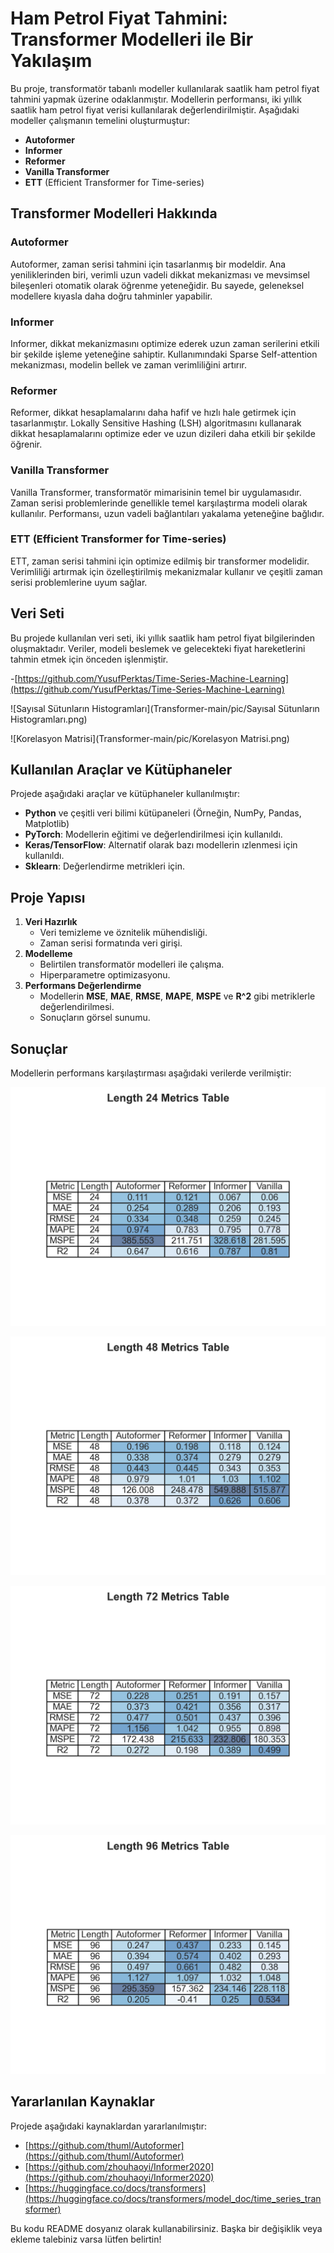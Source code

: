 # Ham Petrol Fiyat Tahmini: Transformer Modelleri ile Bir Yakılaşım

Bu proje, transformatör tabanlı modeller kullanılarak saatlik ham petrol fiyat tahmini yapmak üzerine odaklanmıştır. Modellerin performansı, iki yıllık saatlik ham petrol fiyat verisi kullanılarak değerlendirilmiştir. Aşağıdaki modeller çalışmanın temelini oluşturmuştur:

- **Autoformer**
- **Informer**
- **Reformer**
- **Vanilla Transformer**
- **ETT** (Efficient Transformer for Time-series)

## Transformer Modelleri Hakkında

### Autoformer
Autoformer, zaman serisi tahmini için tasarlanmış bir modeldir. Ana yeniliklerinden biri, verimli uzun vadeli dikkat mekanizması ve mevsimsel bileşenleri otomatik olarak öğrenme yeteneğidir. Bu sayede, geleneksel modellere kıyasla daha doğru tahminler yapabilir.

### Informer
Informer, dikkat mekanizmasını optimize ederek uzun zaman serilerini etkili bir şekilde işleme yeteneğine sahiptir. Kullanımındaki Sparse Self-attention mekanizması, modelin bellek ve zaman verimliliğini artırır.

### Reformer
Reformer, dikkat hesaplamalarını daha hafif ve hızlı hale getirmek için tasarlanmıştır. Lokally Sensitive Hashing (LSH) algoritmasını kullanarak dikkat hesaplamalarını optimize eder ve uzun dizileri daha etkili bir şekilde öğrenir.

### Vanilla Transformer
Vanilla Transformer, transformatör mimarisinin temel bir uygulamasıdır. Zaman serisi problemlerinde genellikle temel karşılaştırma modeli olarak kullanılır. Performansı, uzun vadeli bağlantıları yakalama yeteneğine bağlıdır.

### ETT (Efficient Transformer for Time-series)
ETT, zaman serisi tahmini için optimize edilmiş bir transformer modelidir. Verimliliği artırmak için özelleştirilmiş mekanizmalar kullanır ve çeşitli zaman serisi problemlerine uyum sağlar.

## Veri Seti

Bu projede kullanılan veri seti, iki yıllık saatlik ham petrol fiyat bilgilerinden oluşmaktadır. Veriler, modeli beslemek ve gelecekteki fiyat hareketlerini tahmin etmek için önceden işlenmiştir.

-[https://github.com/YusufPerktas/Time-Series-Machine-Learning](https://github.com/YusufPerktas/Time-Series-Machine-Learning)

![Sayısal Sütunların Histogramları](Transformer-main/pic/Sayısal Sütunların Histogramları.png)

![Korelasyon Matrisi](Transformer-main/pic/Korelasyon Matrisi.png)

## Kullanılan Araçlar ve Kütüphaneler

Projede aşağıdaki araçlar ve kütüphaneler kullanılmıştır:

- **Python** ve çeşitli veri bilimi kütüpaneleri (Örneğin, NumPy, Pandas, Matplotlib)
- **PyTorch**: Modellerin eğitimi ve değerlendirilmesi için kullanıldı.
- **Keras/TensorFlow**: Alternatif olarak bazı modellerin ızlenmesi için kullanıldı.
- **Sklearn**: Değerlendirme metrikleri için.

## Proje Yapısı

1. **Veri Hazırlık**
   - Veri temizleme ve öznitelik mühendisliği.
   - Zaman serisi formatında veri girişi.
2. **Modelleme**
   - Belirtilen transformatör modelleri ile çalışma.
   - Hiperparametre optimizasyonu.
3. **Performans Değerlendirme**
   - Modellerin **MSE**, **MAE**, **RMSE**, **MAPE**, **MSPE** ve **R^2** gibi metriklerle değerlendirilmesi.
   - Sonuçların görsel sunumu.

## Sonuçlar

Modellerin performans karşılaştırması aşağıdaki verilerde verilmiştir:

![model_metrics_24](Transformer-main/pic/model_metrics_table_24.png)

![model_metrics_48](Transformer-main/pic/model_metrics_table_48.png)

![model_metrics_72](Transformer-main/pic/model_metrics_table_72.png)

![model_metrics_96](Transformer-main/pic/model_metrics_table_96.png)

## Yararlanılan Kaynaklar

Projede aşağıdaki kaynaklardan yararlanılmıştır:

- [https://github.com/thuml/Autoformer](https://github.com/thuml/Autoformer)
- [https://github.com/zhouhaoyi/Informer2020](https://github.com/zhouhaoyi/Informer2020)
- [https://huggingface.co/docs/transformers](https://huggingface.co/docs/transformers/model_doc/time_series_transformer)


Bu kodu README dosyanız olarak kullanabilirsiniz. Başka bir değişiklik veya ekleme talebiniz varsa lütfen belirtin!

